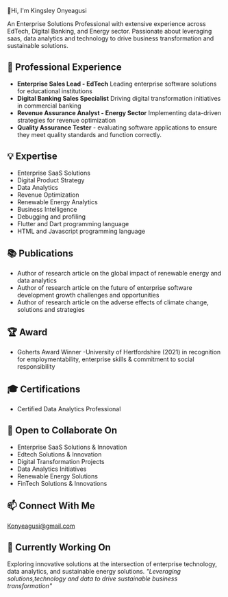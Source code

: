 👋Hi, I'm Kingsley Onyeagusi

An Enterprise Solutions Professional with extensive experience across EdTech, Digital Banking, and Energy sector. Passionate about leveraging saas, data analytics and technology to drive business transformation and sustainable solutions.
## 🚀 Professional Experience
- **Enterprise Sales Lead - EdTech**
  Leading enterprise software solutions for educational institutions
- **Digital Banking Sales Specialist**
  Driving digital transformation initiatives in commercial banking
- **Revenue Assurance Analyst - Energy Sector**
  Implementing data-driven strategies for revenue optimization
- **Quality Assurance Tester** - evaluating software applications to ensure they meet quality standards and function correctly.
## 💡 Expertise
- Enterprise SaaS Solutions
- Digital Product Strategy
- Data Analytics
- Revenue Optimization
- Renewable Energy Analytics
- Business Intelligence
- Debugging and profiling
- Flutter and Dart programming language
- HTML and Javascript programming language
## 📚 Publications
- Author of research article on the global impact of renewable energy and data analytics
- Author of research article on the future of enterprise software development growth challenges and opportunities
- Author of research article on the adverse effects of climate change, solutions and strategies 

## 🏆 **Award**
- Goherts Award Winner -University of Hertfordshire (2021) in recognition for employmentability, enterprise skills & commitment to social responsibility

## 🎓 Certifications
- Certified Data Analytics Professional
## 🤝 Open to Collaborate On
- Enterprise SaaS Solutions & Innovation 
- Edtech Solutions & Innovation 
- Digital Transformation Projects
- Data Analytics Initiatives
- Renewable Energy Solutions
- FinTech Solutions & Innovations
## 📫 Connect With Me
Konyeagusi@gmail.com
## 💼 Currently Working On
Exploring innovative solutions at the intersection of enterprise technology, data analytics, and sustainable energy solutions.
*"Leveraging solutions,technology and data to drive sustainable business transformation"*
